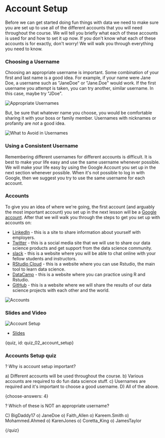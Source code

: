 # Account Setup

Before we can get started doing fun things with data we need to make sure you are set up to use all of the different accounts that you will need throughout the course. We will tell you briefly what each of these accounts is used for and how to set it up now. If you don't know what each of these accounts is for exactly, don't worry! We will walk you through everything you need to know.

### Choosing a Username

Choosing an appropriate username is important. Some combination of your first and last name is a good idea. For example, if your name were Jane Doe, a username such as "JaneDoe" or "Jane.Doe" would work. If the first username you attempt is taken, you can try another, similar username. In this case, maybe try  "JDoe". 

![Appropriate Usernames](images/02_account_setup/02_cdsintro_account_setup-03.png)

But, be sure that whatever name you choose, you would be comfortable sharing it with your boss or family member. Usernames with nicknames or profanity are *not* a good idea.

![What to Avoid in Usernames](images/02_account_setup/02_cdsintro_account_setup-04.png)

### Using a Consistent Username

Remembering different usernames for different accounts is difficult. It is best to make your life easy and use the same username whenever possible. We will make your life easy by using the Google Account you set up in the next section whenever possible. When it's not possible to log in with Google, then we suggest you try to use the same username for each account.

### Accounts 

To give you an idea of where we're going, the first account (and arguably the most important account) you set up in the next lesson will be a [Google account](https://mail.google.com/mail). After that we will walk you through the steps to get you set up with accounts on: 

*  [LinkedIn](https://www.linkedin.com) - this is a site to share information about yourself with employers. 
*  [Twitter](https://twitter.com/) - this is a social media site that we will use to share our data science products and get support from the data science community. 
*  [slack](https://slack.com/) - this is a website where you will be able to chat online with your fellow students and instructors. 
*  [RStudio Cloud](rstudio.cloud) - this is a website where you can use Rstudio, the main tool to learn data science. 
*  [DataCamp](https://www.datacamp.com/) - this is a website where you can practice using R and Rstudio. 
*  [GitHub](https://github.com) - this is a website where we will share the results of our data science projects with each other and the world. 

![Accounts](images/02_account_setup/02_cdsintro_account_setup-05.png)

### Slides and Video

![Account Setup](https://www.youtube.com/watch?v=Wy5_0qLEFvs)

* [Slides](https://docs.google.com/presentation/d/1mQMEdR4opFzuReP9i7te5v8T-kyDNNklHPvQ2OnzZpQ/edit?usp=sharing)


{quiz, id: quiz_02_account_setup}

### Accounts Setup quiz

? Why is account setup important?

a) Different accounts will be used throughout the course.
b) Various accounts are required to do fun data science stuff.
c) Usernames are required and it's important to choose a good username.
D) All of the above.

{choose-answers: 4}

? Which of these is NOT an appropriate username?

C) BigDaddy17
o) JaneDoe
o) Faith_Allen
o) Kareem.Smith
o) Mohammed.Ahmed
o) KarenJones
o) Coretta_King
o) JamesTaylor


{/quiz}

